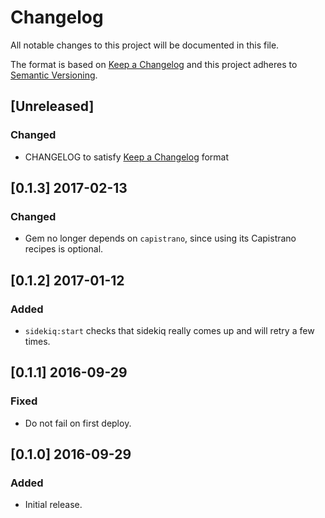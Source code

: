# Changelog
All notable changes to this project will be documented in this file.

The format is based on [Keep a Changelog](http://keepachangelog.com/en/1.0.0/)
and this project adheres to [Semantic Versioning](http://semver.org/spec/v2.0.0.html).

## [Unreleased]

### Changed
- CHANGELOG to satisfy [Keep a Changelog](http://keepachangelog.com/en/1.0.0/) format

## [0.1.3] 2017-02-13

### Changed
- Gem no longer depends on `capistrano`, since using its Capistrano recipes is optional.

## [0.1.2] 2017-01-12

### Added
- `sidekiq:start` checks that sidekiq really comes up and will retry a few times.

## [0.1.1] 2016-09-29

### Fixed
- Do not fail on first deploy.

## [0.1.0] 2016-09-29

### Added
- Initial release.
